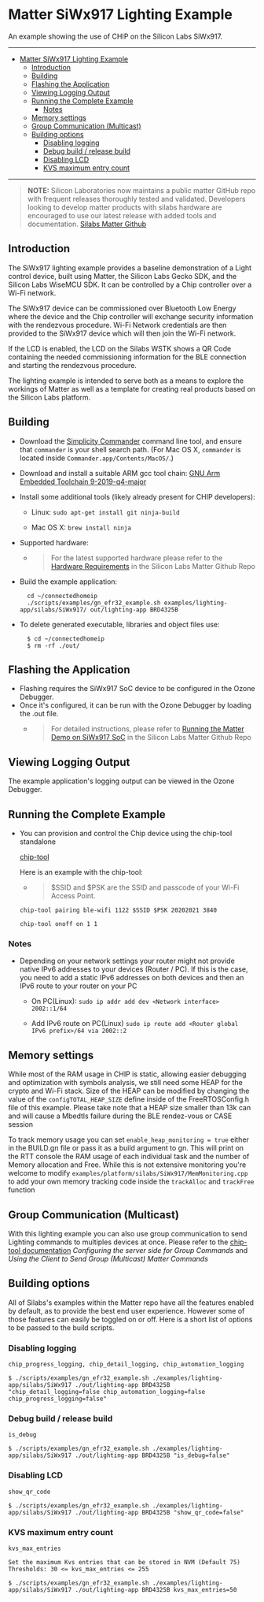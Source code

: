 # Matter SiWx917 Lighting Example

An example showing the use of CHIP on the Silicon Labs SiWx917.

<hr>

-   [Matter SiWx917 Lighting Example](#matter-siwx917-lighting-example)
    -   [Introduction](#introduction)
    -   [Building](#building)
    -   [Flashing the Application](#flashing-the-application)
    -   [Viewing Logging Output](#viewing-logging-output)
    -   [Running the Complete Example](#running-the-complete-example)
        -   [Notes](#notes)
    -   [Memory settings](#memory-settings)
    -   [Group Communication (Multicast)](#group-communication-multicast)
    -   [Building options](#building-options)
        -   [Disabling logging](#disabling-logging)
        -   [Debug build / release build](#debug-build--release-build)
        -   [Disabling LCD](#disabling-lcd)
        -   [KVS maximum entry count](#kvs-maximum-entry-count)

<hr>

> **NOTE:** Silicon Laboratories now maintains a public matter GitHub repo with
> frequent releases thoroughly tested and validated. Developers looking to
> develop matter products with silabs hardware are encouraged to use our latest
> release with added tools and documentation.
> [Silabs Matter Github](https://github.com/SiliconLabs/matter/releases)

<a name="intro"></a>

## Introduction

The SiWx917 lighting example provides a baseline demonstration of a Light
control device, built using Matter, the Silicon Labs Gecko SDK, and the Silicon
Labs WiseMCU SDK. It can be controlled by a Chip controller over a Wi-Fi
network.

The SiWx917 device can be commissioned over Bluetooth Low Energy where the
device and the Chip controller will exchange security information with the
rendezvous procedure. Wi-Fi Network credentials are then provided to the SiWx917
device which will then join the Wi-Fi network.

If the LCD is enabled, the LCD on the Silabs WSTK shows a QR Code containing the
needed commissioning information for the BLE connection and starting the
rendezvous procedure.

The lighting example is intended to serve both as a means to explore the
workings of Matter as well as a template for creating real products based on the
Silicon Labs platform.

<a name="building"></a>

## Building

-   Download the
    [Simplicity Commander](https://www.silabs.com/mcu/programming-options)
    command line tool, and ensure that `commander` is your shell search path.
    (For Mac OS X, `commander` is located inside
    `Commander.app/Contents/MacOS/`.)

-   Download and install a suitable ARM gcc tool chain:
    [GNU Arm Embedded Toolchain 9-2019-q4-major](https://developer.arm.com/tools-and-software/open-source-software/developer-tools/gnu-toolchain/gnu-rm/downloads)

-   Install some additional tools (likely already present for CHIP developers):

    -   Linux: `sudo apt-get install git ninja-build`

    -   Mac OS X: `brew install ninja`

-   Supported hardware:

    -   > For the latest supported hardware please refer to the
        > [Hardware Requirements](https://github.com/SiliconLabs/matter/blob/latest/docs/silabs/general/HARDWARE_REQUIREMENTS.md)
        > in the Silicon Labs Matter Github Repo

*   Build the example application:

          cd ~/connectedhomeip
          ./scripts/examples/gn_efr32_example.sh examples/lighting-app/silabs/SiWx917/ out/lighting-app BRD4325B

-   To delete generated executable, libraries and object files use:

          $ cd ~/connectedhomeip
          $ rm -rf ./out/

<a name="flashing"></a>

## Flashing the Application

-   Flashing requires the SiWx917 SoC device to be configured in the Ozone
    Debugger.
-   Once it's configured, it can be run with the Ozone Debugger by loading the
    .out file.
    -   > For detailed instructions, please refer to
        > [Running the Matter Demo on SiWx917 SoC](https://github.com/SiliconLabs/matter/blob/latest/docs/silabs/wifi/RUN_DEMO_SiWx917_SoC.md)
        > in the Silicon Labs Matter Github Repo

<a name="view-logging"></a>

## Viewing Logging Output

The example application's logging output can be viewed in the Ozone Debugger.

<a name="running-complete-example"></a>

## Running the Complete Example

-   You can provision and control the Chip device using the chip-tool standalone

    [chip-tool](https://github.com/project-chip/connectedhomeip/blob/master/examples/chip-tool/README.md)

    Here is an example with the chip-tool:

    -   > $SSID and $PSK are the SSID and passcode of your Wi-Fi Access Point.

    ```
    chip-tool pairing ble-wifi 1122 $SSID $PSK 20202021 3840

    chip-tool onoff on 1 1
    ```

### Notes

-   Depending on your network settings your router might not provide native IPv6
    addresses to your devices (Router / PC). If this is the case, you need to
    add a static IPv6 addresses on both devices and then an IPv6 route to your
    router on your PC

    -   On PC(Linux): `sudo ip addr add dev <Network interface> 2002::1/64`

    -   Add IPv6 route on PC(Linux)
        `sudo ip route add <Router global IPv6 prefix>/64 via 2002::2`

## Memory settings

While most of the RAM usage in CHIP is static, allowing easier debugging and
optimization with symbols analysis, we still need some HEAP for the crypto and
Wi-Fi stack. Size of the HEAP can be modified by changing the value of the
`configTOTAL_HEAP_SIZE` define inside of the FreeRTOSConfig.h file of this
example. Please take note that a HEAP size smaller than 13k can and will cause a
Mbedtls failure during the BLE rendez-vous or CASE session

To track memory usage you can set `enable_heap_monitoring = true` either in the
BUILD.gn file or pass it as a build argument to gn. This will print on the RTT
console the RAM usage of each individual task and the number of Memory
allocation and Free. While this is not extensive monitoring you're welcome to
modify `examples/platform/silabs/SiWx917/MemMonitoring.cpp` to add your own
memory tracking code inside the `trackAlloc` and `trackFree` function

## Group Communication (Multicast)

With this lighting example you can also use group communication to send Lighting
commands to multiples devices at once. Please refer to the
[chip-tool documentation](../../../chip-tool/README.md) _Configuring the server
side for Group Commands_ and _Using the Client to Send Group (Multicast) Matter
Commands_

## Building options

All of Silabs's examples within the Matter repo have all the features enabled by
default, as to provide the best end user experience. However some of those
features can easily be toggled on or off. Here is a short list of options to be
passed to the build scripts.

### Disabling logging

`chip_progress_logging, chip_detail_logging, chip_automation_logging`

    $ ./scripts/examples/gn_efr32_example.sh ./examples/lighting-app/silabs/SiWx917 ./out/lighting-app BRD4325B "chip_detail_logging=false chip_automation_logging=false chip_progress_logging=false"

### Debug build / release build

`is_debug`

    $ ./scripts/examples/gn_efr32_example.sh ./examples/lighting-app/silabs/SiWx917 ./out/lighting-app BRD4325B "is_debug=false"

### Disabling LCD

`show_qr_code`

    $ ./scripts/examples/gn_efr32_example.sh ./examples/lighting-app/silabs/SiWx917 ./out/lighting-app BRD4325B "show_qr_code=false"

### KVS maximum entry count

`kvs_max_entries`

    Set the maximum Kvs entries that can be stored in NVM (Default 75)
    Thresholds: 30 <= kvs_max_entries <= 255

    $ ./scripts/examples/gn_efr32_example.sh ./examples/lighting-app/silabs/SiWx917 ./out/lighting-app BRD4325B kvs_max_entries=50

